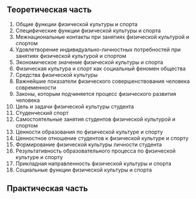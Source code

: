 ## Теоретическая часть
1. Общие функции физической культуры и спорта
2. Специфические функции физической культуры и спорта
3. Межнациональные контакты при занятиях физической культурой и спортом
4. Удовлетворение индивидуально-личностных потребностей при занятиях физической культурой и спортом
5. Экономическое значение физической культуры и спорта
6. Физическая культура и спорт как социальный феномен общества
7. Средства физической культуры
8. Важнейшие показатели физического совершенствования человека современности
9. Законы, которым подчиняется процесс физического развития человека
10. Цель и задачи физической культуры студента
11. Студенческий спорт
12. Самостоятельные занятия студентов физической культурой и спортом
13. Ценности образования по физической культуре и спорту
14. Ценностное отношение студентов к физической культуре и спорту
15. Формирование физической культуры личности студента
16. Результативность образовательного процесса по физической культуре и спорту
17. Прикладная направленность физической культуры и спорта
18. Социальные функции физической культуры и спорта
## Практическая часть

